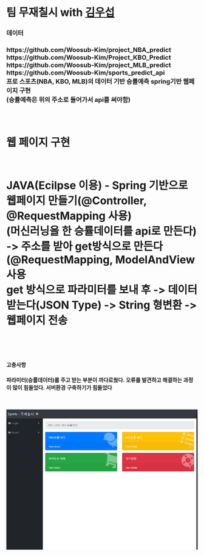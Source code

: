 # 팀 무재칠시 with <a href="https://github.com/Woosub-Kim">김우섭<a/>

<h3>데이터<h3/>
https://github.com/Woosub-Kim/project_NBA_predict
<br/>
https://github.com/Woosub-Kim/Project_KBO_Predict
<br/>
https://github.com/Woosub-Kim/project_MLB_predict
<br/>
https://github.com/Woosub-Kim/sports_predict_api
<br/>
프로 스포츠(NBA, KBO, MLB)의 데이터 기반 승률예측 spring기반 웹페이지 구현
<br/>
(승률예측은 위의 주소로 들어가서 api를 써야함) 
<br/><br/><br/>

<h1>웹 페이지 구현<h1/>
 <br/>
JAVA(Ecilpse 이용) - Spring 기반으로 웹페이지 만들기(@Controller, @RequestMapping 사용)
 <br/>
(머신러닝을 한 승률데이터를 api로 만든다) -> 주소를 받아 get방식으로 만든다(@RequestMapping, ModelAndView 사용
 <br/>
get 방식으로 파라미터를 보내 후 -> 데이터 받는다(JSON Type) -> String 형변환 -> 웹페이지 전송
<br/><br/><br/>
 
<h4>고충사항<h4/>
파라미터(승률데이터)를 주고 받는 부분이 까다로웠다. 오류를 발견하고 해결하는 과정이 많이 힘들었다. 서버환경 구축하기가 힘들었다
<br/><br/><br/>
 
<img width="" height="" src='https://github.com/namwon94/Project_Baseball/blob/master/webpage.png'></img>
